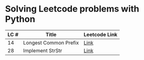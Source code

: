 # Solving Leetcode problems with Python

|  LC #     |   Title       | Leetcode Link |
|-----------|---------------|---------------|
|14 | Longest Common Prefix | [Link](https://leetcode.com/problems/longest-common-prefix/)|
|28 | Implement StrStr | [Link](https://leetcode.com/problems/implement-strstr/)|
